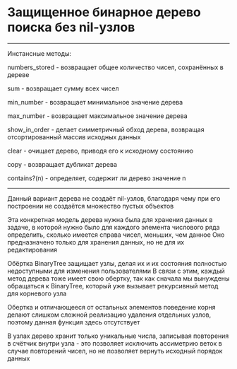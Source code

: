 # Защищенное бинарное дерево поиска без nil-узлов

* * *
Инстансные методы:

numbers_stored - возвращает общее количество чисел, сохранённых в дереве

sum            - возвращает сумму всех чисел

min_number     - возвращает минимальное значение дерева

max_number     - возвращает максимальное значение дерева

show_in_order  - делает симметричный обход дерева, возвращая отсортированный массив исходных данных

clear          - очищает дерево, приводя его к исходному состоянию

copy           - возвращает дубликат дерева

contains?(n)   - определяет, содержит ли дерево значение n
* * *

Данный вариант дерева не создаёт nil-узлов, благодаря чему при его построении не создаётся множество пустых объектов

Эта конкретная модель дерева нужна была для хранения данных в задаче, в которой нужно было для каждого элемента числового ряда определить, сколько имеется справа чисел, меньших, чем данное
Оно предназначено только для хранения данных, но не для их редактирования

Обёртка BinaryTree защищает узлы, делая их и их состояния полностью недоступными для изменения пользователями
В связи с этим, каждый метод дерева тоже имеет свою обертку, так как сначала мы вынуждены обращаться к BinaryTree, который уже вызывает рекурсивный метод для корневого узла

Обертка и отличающееся от остальных элементов поведение корня делают слишком сложной реализацию удаления отдельных узлов, поэтому данная функция здесь отсутствует

В узлах дерево хранит только уникальные числа, записывая повторения в счётчик внутри узла - это позволяет исключить ассиметрию веток в случае повторений чисел, но не позволяет вернуть исходный порядок данных
